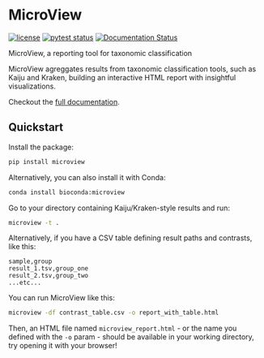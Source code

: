 # MicroView

<!-- badges: start -->

[![license](https://img.shields.io/badge/license-BSD%203--Clause-green)](https://github.com/dalmolingroup/microview/blob/master/LICENSE)
[![pytest status](https://github.com/dalmolingroup/microview/workflows/test-and-lint/badge.svg)](https://github.com/dalmolingroup/microview/actions)
[![Documentation Status](https://readthedocs.org/projects/microview-bio/badge/?version=latest)](https://microview-bio.readthedocs.io/en/latest/?badge=latest)

<!-- badges: end -->

MicroView, a reporting tool for taxonomic classification

MicroView agreggates results from taxonomic classification tools,
such as Kaiju and Kraken, building an interactive HTML report with
insightful visualizations.

Checkout the [full documentation](https://microview-bio.readthedocs.io/en/latest/?badge=latest).

## Quickstart

Install the package:

```sh
pip install microview
```

Alternatively, you can also install it with Conda:

```sh
conda install bioconda:microview
```

Go to your directory containing Kaiju/Kraken-style results and run:

```sh
microview -t .
```

Alternatively, if you have a CSV table defining result paths and contrasts, like this:

```
sample,group
result_1.tsv,group_one
result_2.tsv,group_two
...etc...
```

You can run MicroView like this:

```sh
microview -df contrast_table.csv -o report_with_table.html
```

Then, an HTML file named `microview_report.html` -
or the name you defined with the `-o` param -
should be available in your working directory,
try opening it with your browser!
